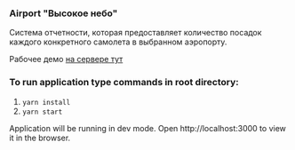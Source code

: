 ### Airport "Высокое небо"
Cистема отчетности, которая предоставляет количество посадок каждого конкретного самолета в выбранном аэропорту.

Рабочее демо [на сервере тут](https://my-app-wzpbnbwkcf.now.sh/)

### To run application type commands in root directory:

1. `yarn install`
2. `yarn start`

Application will be running in dev mode.
Open http://localhost:3000 to view it in the browser.